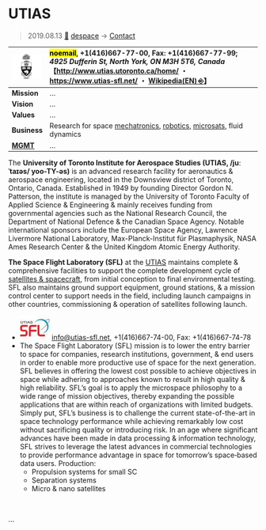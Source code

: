 # UTIAS
> 2019.08.13 [🚀](../index/index.md) [despace](index.md) → [Contact](contact.md)

|[![](f/con/u/utias_logo1_thumb.jpg)](f/con/u/utias_logo1.png)|<mark>noemail</mark>, +1(416)667-77-00, Fax: +1(416)667-77-99;<br> *4925 Dufferin St, North York, ON M3H 5T6, Canada*<br> 【<http://www.utias.utoronto.ca/home/> ・ <https://www.utias‑sfl.net/> ・ [Wikipedia(EN) ⎆](https://en.wikipedia.org/wiki/University_of_Toronto_Institute_for_Aerospace_Studies)】|
|:--|:--|
|**Mission**|…|
|**Vision**|…|
|**Values**|…|
|**Business**|Research for space [mechatronics](sgm.md), [robotics](robots.md), [microsats](sc.md), fluid dynamics|
|**[MGMT](mgmt.md)**|…|

The **University of Toronto Institute for Aerospace Studies (UTIAS, /juːˈtaɪəs/ yoo-TY-əs)** is an advanced research facility for aeronautics & aerospace engineering, located in the Downsview district of Toronto, Ontario, Canada. Established in 1949 by founding Director Gordon N. Patterson, the institute is managed by the University of Toronto Faculty of Applied Science & Engineering & mainly receives funding from governmental agencies such as the National Research Council, the Department of National Defence & the Canadian Space Agency. Notable international sponsors include the European Space Agency, Lawrence Livermore National Laboratory, Max-Planck-Institut für Plasmaphysik, NASA Ames Research Center & the United Kingdom Atomic Energy Authority.

**The Space Flight Laboratory (SFL)** at the [UTIAS](zz_utias.md) maintains complete & comprehensive facilities to support the complete development cycle of [satellites & spacecraft](КА.md), from initial conception to final environmental testing. SFL also maintains ground support equipment, ground stations, & a mission control center to support needs in the field, including launch campaigns in other countries, commissioning & operation of satellites following launch.

   - [![](f/con/u/utias_sfl_logo1_thumb.jpg)](f/con/u/utias_sfl_logo1.png) <info@utias-sfl.net>, +1(416)667-74-00, Fax: +1(416)667-74-78
   - The Space Flight Laboratory (SFL) mission is to lower the entry barrier to space for companies, research institutions, government, & end users in order to enable more productive use of space for the next generation. SFL believes in offering the lowest cost possible to achieve objectives in space while adhering to approaches known to result in high quality & high reliability. SFL’s goal is to apply the microspace philosophy to a wide range of mission objectives, thereby expanding the possible applications that are within reach of organizations with limited budgets. Simply put, SFL’s business is to challenge the current state-of-the-art in space technology performance while achieving remarkably low cost without sacrificing quality or introducing risk. In an age where significant advances have been made in data processing & information technology, SFL strives to leverage the latest advances in commercial technologies to provide performance advantage in space for tomorrow’s space‑based data users. Production:
      - Propulsion systems for small SC
      - Separation systems
      - Micro & nano satellites


<p style="page-break-after:always"> </p>

…


